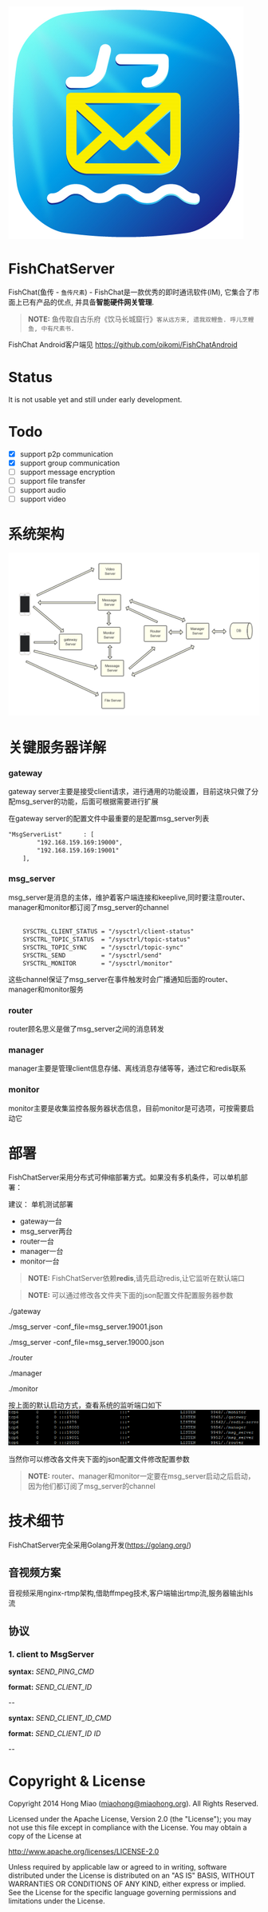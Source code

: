 ![logo](./docs/pics/logo.png)

FishChatServer
======

FishChat(鱼传 - `鱼传尺素`) - FishChat是一款优秀的即时通讯软件(IM), 它集合了市面上已有产品的优点, 并具备**智能硬件网关管理**.
> **NOTE:** 鱼传取自古乐府《饮马长城窟行》`客从远方来, 遗我双鲤鱼. 呼儿烹鲤鱼, 中有尺素书.` 

FishChat Android客户端见 https://github.com/oikomi/FishChatAndroid

Status
======

It is not usable yet and still under early development.

Todo
======
- [x] support p2p communication
- [x] support group communication
- [ ] support message encryption
- [ ] support file transfer
- [ ] support audio
- [ ] support video

系统架构
======

![](./docs/pics/fishchat.png)


关键服务器详解
======
### gateway
gateway server主要是接受client请求，进行通用的功能设置，目前这块只做了分配msg_server的功能，后面可根据需要进行扩展

在gateway server的配置文件中最重要的是配置msg_server列表
<pre><code>"MsgServerList"      : [
		"192.168.159.169:19000",
		"192.168.159.169:19001"
	],
</code></pre>

### msg_server
msg_server是消息的主体，维护着客户端连接和keeplive,同时要注意router、manager和monitor都订阅了msg_server的channel
<pre><code>
	SYSCTRL_CLIENT_STATUS = "/sysctrl/client-status"
	SYSCTRL_TOPIC_STATUS  = "/sysctrl/topic-status"
	SYSCTRL_TOPIC_SYNC    = "/sysctrl/topic-sync"
	SYSCTRL_SEND          = "/sysctrl/send"
	SYSCTRL_MONITOR       = "/sysctrl/monitor"
</code></pre>
这些channel保证了msg_server在事件触发时会广播通知后面的router、manager和monitor服务

### router
router顾名思义是做了msg_server之间的消息转发

### manager
manager主要是管理client信息存储、离线消息存储等等，通过它和redis联系

### monitor
monitor主要是收集监控各服务器状态信息，目前monitor是可选项，可按需要启动它

部署
======
FishChatServer采用分布式可伸缩部署方式。如果没有多机条件，可以单机部署：

建议：
单机测试部署 

*   gateway一台
*   msg_server两台
*   router一台
*   manager一台
*   monitor一台

> **NOTE:**  FishChatServer依赖**redis**,请先启动redis,让它监听在默认端口

> **NOTE:**  可以通过修改各文件夹下面的json配置文件配置服务器参数

./gateway

./msg_server -conf_file=msg_server.19001.json

./msg_server -conf_file=msg_server.19000.json

./router

./manager

./monitor


按上面的默认启动方式，查看系统的监听端口如下
![](./docs/pics/listen_port.png)

当然你可以修改各文件夹下面的json配置文件修改配置参数


> **NOTE:** router、manager和monitor一定要在msg_server启动之后启动，因为他们都订阅了msg_server的channel 

技术细节
======
FishChatServer完全采用Golang开发(https://golang.org/)

音视频方案
---------------------
音视频采用nginx-rtmp架构,借助ffmpeg技术,客户端输出rtmp流,服务器输出hls流

协议
---------------------
### 1. client to MsgServer

**syntax:** *SEND_PING_CMD*

**format:** *SEND_CLIENT_ID*

--

**syntax:** *SEND_CLIENT_ID_CMD*

**format:** *SEND_CLIENT_ID ID*

--


Copyright & License
===================

Copyright 2014 Hong Miao (miaohong@miaohong.org). All Rights Reserved.

Licensed under the Apache License, Version 2.0 (the "License");
you may not use this file except in compliance with the License.
You may obtain a copy of the License at

http://www.apache.org/licenses/LICENSE-2.0

Unless required by applicable law or agreed to in writing, software
distributed under the License is distributed on an "AS IS" BASIS,
WITHOUT WARRANTIES OR CONDITIONS OF ANY KIND, either express or implied.
See the License for the specific language governing permissions and
limitations under the License.

